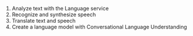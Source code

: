 1. Analyze text with the Language service
2. Recognize and synthesize speech
3. Translate text and speech
4. Create a language model with Conversational Language Understanding